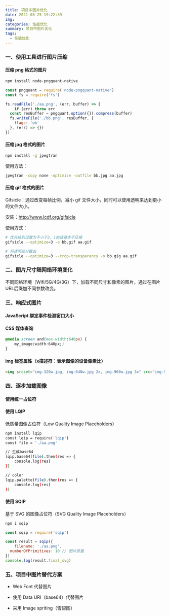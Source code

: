 ```yaml
---
title: 项目中图片优化
date: 2021-08-25 19:22:39
img:
categories: 性能优化
summary: 项目中图片优化
tags: 
  - 性能优化
---
```




### 一、使用工具进行图片压缩

#### 压缩 png 格式的图片

```bash
npm install node-pngquant-native
```

```javascript
const pngquant = require('node-pngquant-native')
const fs = require('fs')

fs.readFile('./aa.png', (err, buffer) => {
	if (err) throw err
  const resBuffer = pngquant.option({}).compress(buffer)
  fs.writeFile('./bb.png', resBuffer, {
  	flags: 'wb'
  }, (err) => {})
})
```



#### 压缩 jpg 格式的图片

```bash
npm install -g jpegtran
```

使用方法：

```bash
jpegtran -copy none -optimize -outfile bb.jpg aa.jpg
```



#### 压缩 gif 格式的图片

Gifsicle：通过改变每帧比例，减小 gif 文件大小，同时可以使用透明来达到更小的文件大小。

安装：http://www.lcdf.org/gifsicle

使用方式：

```bash
# 优先级别设置为不小于2，1的话基本不压缩
gifsicle --optimize=3 -o bb.gif aa.gif

# 将透明部分截去
gifsicle --optimize=3 --crop-transparency -o bb.gig aa.gif
```



### 二、图片尺寸随网络环境变化

不同网络环境（Wifi/5G/4G/3G）下，加载不同尺寸和像素的图片，通过在图片URL后缀加不同参数改变。



### 三、响应式图片

#### JavaScript 绑定事件检测窗口大小



#### CSS 媒体查询

```css
@media screen and(max-width:640px) {
	my_image(width:640px;)
}
```



#### img 标签属性（x描述符：表示图像的设备像素比）

```html
<img srcset="img-320w.jpg, img-640w.jpg 2x, img-960w.jpg 3x" src="img-960w.jpg" />
```



### 四、逐步加载图像

#### 使用统一占位符



#### 使用 LQIP

低质量图像占位符（Low Quality Image Placeholders）

```bash
npm install lqip
const lqip = require('lqip')
const file = './aa.png'

// 生成base64
lqip.base64(file).then(res => {
	console.log(res)
})

// color
lqip.palette(file).then(res => {
	console.log(res)
})
```



#### 使用 SQIP

基于 SVG 的图像占位符（SVG Quality Image Placeholders）

```bash
npm i sqip
```

```js
const sqip = require('sqip')

const result = sqip({
	filename: './aa.png',
  numberOfPrimitives: 10 // 图片质量
})
console.log(result.final_svg)
```



### 五、项目中图片替代方案

- Web Font 代替图片
- 使用 Data URI（base64）代替图片

- 采用 Image spriting（雪碧图）

